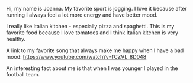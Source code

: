 Hi, my name is Joanna.
My favorite sport is jogging. I love it because after running I always feel a lot more energy and have better mood.

I really like Italian kitchen - especially pizza and spaghetti. This is my favorite food because I love tomatoes and I think Italian kitchen is very healthy.

A link to my favorite song that always make me happy when I have a bad mood:
https://www.youtube.com/watch?v=fCZVL_8D048

An interesting fact about me is that when I was younger I played in the football team.

